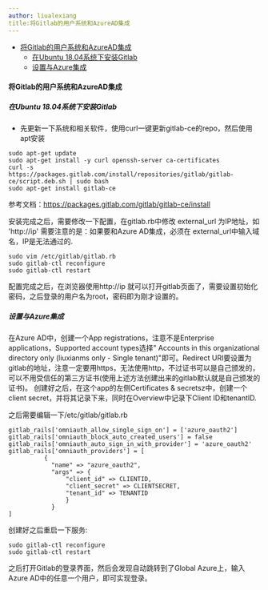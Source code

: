 ```yaml
---
author: liualexiang
title:将Gitlab的用户系统和AzureAD集成
---
```

- [将Gitlab的用户系统和AzureAD集成](#将gitlab的用户系统和azuread集成)
  - [在Ubuntu 18.04系统下安装Gitlab](#在ubuntu-1804系统下安装gitlab)
  - [设置与Azure集成](#设置与azure集成)
#### 将Gitlab的用户系统和AzureAD集成

##### 在Ubuntu 18.04系统下安装Gitlab

* 先更新一下系统和相关软件，使用curl一键更新gitlab-ce的repo，然后使用apt安装

```
sudo apt-get update
sudo apt-get install -y curl openssh-server ca-certificates
curl -s https://packages.gitlab.com/install/repositories/gitlab/gitlab-ce/script.deb.sh | sudo bash
sudo apt-get install gitlab-ce
```

参考文档：https://packages.gitlab.com/gitlab/gitlab-ce/install

安装完成之后，需要修改一下配置，在gitlab.rb中修改 external_url 为IP地址，如 'http://ip'
需要注意的是：如果要和Azure AD集成，必须在 external_url中输入域名，IP是无法通过的.

```
sudo vim /etc/gitlab/gitlab.rb
sudo gitlab-ctl reconfigure
sudo gitlab-ctl restart
```

配置完成之后，在浏览器使用http://ip 就可以打开gitlab页面了，需要设置初始化密码，之后登录的用户名为root，密码即为刚才设置的。

##### 设置与Azure集成

在Azure AD中，创建一个App registrations，注意不是Enterprise applications，Supported account types选择"	Accounts in this organizational directory only (liuxianms only - Single tenant)"即可。Redirect URI要设置为gitlab的地址，注意一定要用https，无法使用http，不过证书可以是自己颁发的，可以不用受信任的第三方证书(使用上述方法创建出来的gitlab默认就是自己颁发的证书)。
创建好之后，在这个app的左侧Certificates & secretsz中，创建一个client secret，并将其记录下来，同时在Overview中记录下Client ID和tenantID.

之后需要编辑一下/etc/gitlab/gitlab.rb

```
gitlab_rails['omniauth_allow_single_sign_on'] = ['azure_oauth2']
gitlab_rails['omniauth_block_auto_created_users'] = false
gitlab_rails['omniauth_auto_sign_in_with_provider'] = 'azure_oauth2'
gitlab_rails['omniauth_providers'] = [
          {
            "name" => "azure_oauth2",
            "args" => {
                "client_id" => CLIENTID,
                "client_secret" => CLIENTSECRET,
                "tenant_id" => TENANTID
                }
            }
]
```

创建好之后重启一下服务:

```
sudo gitlab-ctl reconfigure
sudo gitlab-ctl restart
```

之后打开Gitlab的登录界面，然后会发现自动跳转到了Global Azure上，输入Azure AD中的任意一个用户，即可实现登录。